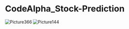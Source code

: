 # CodeAlpha_Stock-Prediction

![Picture366](https://github.com/user-attachments/assets/5ea8a60b-acfc-4784-810e-5e5366be0805)        ![Picture144](https://github.com/user-attachments/assets/d10612cd-e73f-4fc9-b13a-ff67f99b8840)
